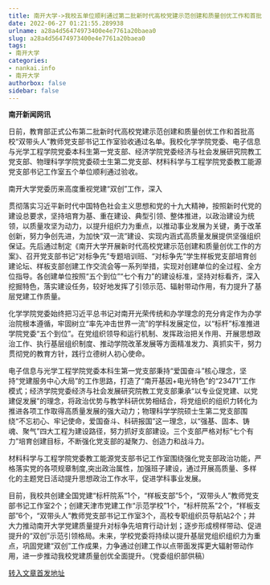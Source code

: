 ```yaml
---
title: 南开大学->我校五单位顺利通过第二批新时代高校党建示范创建和质量创优工作和首批高校“双带头人”教师党支部书记工作室验收 | nankai.info
date: 2022-06-27 01:21:55.289938
urlname: a28a4d56474973400e4e7761a20baea0
slug: a28a4d56474973400e4e7761a20baea0
tags: 
- 南开大学
categories:
- nankai.info
- 南开大学
authorbox: false
sidebar: false
---
```

**南开新闻网讯**

日前，教育部正式公布第二批新时代高校党建示范创建和质量创优工作和首批高校“双带头人”教师党支部书记工作室验收通过名单。我校化学学院党委、电子信息与光学工程学院党委本科生第一党支部、经济学院党委经济与社会发展研究院教工党支部、物理科学学院党委硕士生第二党支部、材料科学与工程学院党委教工能源党支部书记工作室五个单位顺利通过验收。

南开大学党委历来高度重视党建“双创”工作，深入
<!--more-->
贯彻落实习近平新时代中国特色社会主义思想和党的十九大精神，按照新时代党的建设总要求，坚持培育为基、重在建设、典型引领、整体推进，以政治建设为统领，以质量攻坚为动力，以提升组织力为重点，以推动事业发展为关键，勇于改革创新，努力争创先进，为加快“双一流”建设、实现内涵式高质量发展提供坚强组织保证。先后通过制定《南开大学开展新时代高校党建示范创建和质量创优工作的方案》、召开党支部书记“对标争先”专题培训班、“对标争先”学生样板党支部培育创建论坛、样板支部创建工作交流会等一系列举措，实现对创建单位的全过程、全方位指导。各创建单位按照“五个到位”“七个有力”的建设标准，坚持对标看齐，深入挖掘特色，落实建设任务，较好地发挥了引领示范、辐射带动作用，有力提升了基层党建工作质量。

化学学院党委始终把习近平总书记对南开光荣传统和办学理念的充分肯定作为办学治院根本遵循，牢固树立“率先冲击世界一流”的学科发展定位，以“标杆”标准推进学院党委“五个到位”。在党组织领导和运行机制、发挥政治把关作用、开展思想政治工作、执行基层组织制度、推动学院改革发展等方面精准发力、真抓实干，努力贯彻党的教育方针，践行立德树人初心使命。

电子信息与光学工程学院党委本科生第一党支部秉持“爱国奋斗”核心理念，坚持“党建服务中心大局”的工作思路，打造了“南开基因+电光特色”的“23471”工作模式；经济学院党委经济与社会发展研究院教工党支部秉承“以专业促党建、以党建促发展”的理念，将政治优势与教学科研优势相结合，将党组织的组织力转化为推进各项工作取得高质量发展的强大动力；物理科学学院硕士生第二党支部围绕“不忘初心、牢记使命，爱国奋斗、科研报国”这一理念，以“强基、固本、铸魂、聚气”四大工程为建设路径，努力抓好支部建设。三个支部严格对标“七个有力”培育创建目标，不断强化党支部的凝聚力、创造力和战斗力。

材料科学与工程学院党委教工能源党支部书记工作室围绕强化党支部政治功能，严格落实党的各项规章制度,突出政治属性，加强班子建设，通过开展高质量、多样化的主题党日活动提升思想政治工作水平，促进学科事业发展。

目前，我校共创建全国党建“标杆院系”1个，“样板支部”5个，“双带头人”教师党支部书记工作室2个；创建天津市党建工作“示范学校”1个，“标杆院系”2个，“样板支部”6个，“双带头人”教师党支部书记工作室3个，高校专职组织员导航站2个；并大力推动南开大学党建质量提升对标争先培育行动计划；逐步形成榜样带动、促进提升的“双创”示范引领格局。未来，学校党委将持续以提升基层党组织组织力为重点，巩固党建“双创”工作成果，力争通过创建工作以点带面发挥更大辐射带动作用，进一步推动我校党建质量创优全面提升。（党委组织部供稿）



[转入文章首发地址](http://news.nankai.edu.cn/ywsd/system/2022/06/22/030051769.shtml)